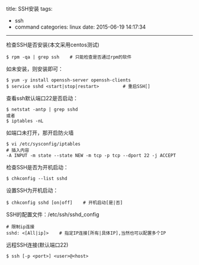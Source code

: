 title: SSH安装
tags:
  - ssh
  - command
categories: linux
date: 2015-06-19 14:17:34
---

检查SSH是否安装(本文采用centos测试)

	$ rpm -qa | grep ssh 	# 只能检查是否通过rpm的软件

如未安装，则安装即可：

	$ yum -y install openssh-server openssh-clients 
	$ service sshd <start|stop|restart> 		# 重启SSH[]
	

<!-- more -->

查看ssh默认端口22是否启动：

	$ netstat -antp | grep sshd 
	或者
	$ iptables -nL 

如端口未打开，那开启防火墙

	$ vi /etc/sysconfig/iptables
	# 插入内容
	-A INPUT -m state --state NEW -m tcp -p tcp --dport 22 -j ACCEPT

检查SSH是否为开机启动：
	
	$ chkconfig --list sshd

设置SSH为开机启动：

	$ chkconfig sshd [on|off]    # 开机启动[是|否]

SSH的配置文件：/etc/ssh/sshd_config

	# 限制ip连接
	sshd: <[All|ip]> 	# 指定IP连接[所有|具体IP],当然也可以配置多个IP

远程SSH连接(默认端口22)
	
	$ ssh [-p <port>] <user>@<host>